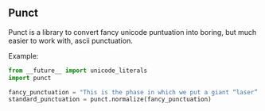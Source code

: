 ## Punct

Punct is a library to convert fancy unicode puntuation into boring, but much easier to work with, ascii punctuation.

Example:
```python
from __future__ import unicode_literals
import punct

fancy_punctuation = "This is the phase in which we put a giant “laser” on the moon."
standard_punctuation = punct.normalize(fancy_punctuation)
```
